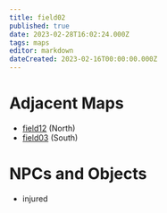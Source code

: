 ```yaml
---
title: field02
published: true
date: 2023-02-28T16:02:24.000Z
tags: maps
editor: markdown
dateCreated: 2023-02-16T00:00:00.000Z
---
```



# Adjacent Maps
 * [field12](/maps/field12) (North)
 * [field03](/maps/field03) (South)

# NPCs and Objects
 * injured
